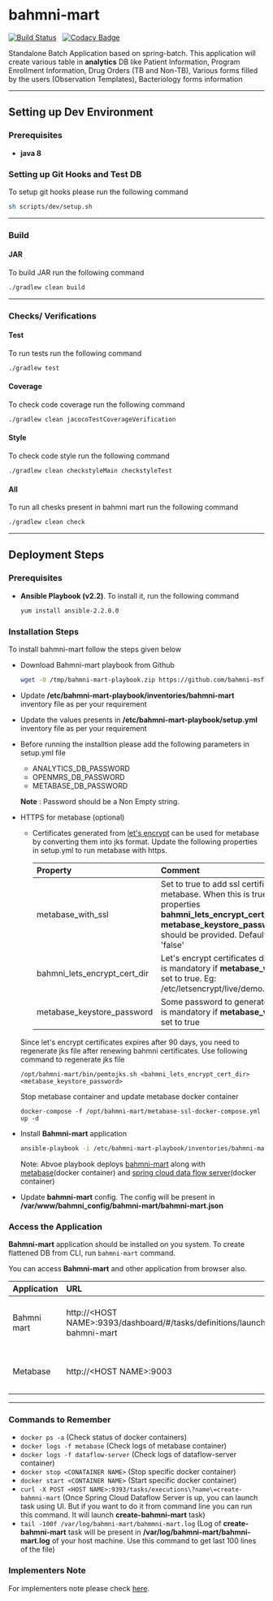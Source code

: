 # bahmni-mart

[![Build Status](https://travis-ci.org/bahmni-msf/bahmni-mart.svg?branch=master)](https://travis-ci.org/bahmni-msf/bahmni-mart) &nbsp;&nbsp;[![Codacy Badge](https://api.codacy.com/project/badge/Grade/67a328ac886445bf88e808becc35dece)](https://www.codacy.com/app/sumanmaity112/bahmni-mart?utm_source=github.com&amp;utm_medium=referral&amp;utm_content=bahmni-msf/bahmni-mart&amp;utm_campaign=Badge_Grade)

Standalone Batch Application based on spring-batch. This application will create various table in **analytics** DB like Patient Information, Program Enrollment Information, Drug Orders (TB and Non-TB), Various forms filled by the users (Observation Templates), Bacteriology forms information

---
## Setting up Dev Environment

### Prerequisites
* **java 8**

### Setting up Git Hooks and Test DB
To setup git hooks please run the following command
```bash
sh scripts/dev/setup.sh
```

---
### Build 
#### JAR
To build JAR run the following command
```bash
./gradlew clean build
```

---
### Checks/ Verifications
#### Test
To run tests run the following command
```bash
./gradlew test
```

#### Coverage
To check code coverage run the following command
```bash
./gradlew clean jacocoTestCoverageVerification
```
 
#### Style
To check code style run the following command
```bash
./gradlew clean checkstyleMain checkstyleTest
```

#### All
To run all chesks present in bahmni mart run the following command
```bash
./gradlew clean check
```

---
## Deployment Steps
### Prerequisites
* **Ansible Playbook (v2.2)**. To install it, run the following command 
    ```bash
    yum install ansible-2.2.0.0
    ```
### Installation Steps

To install bahmni-mart follow the steps given below
* Download Bahmni-mart playbook from Github
    ```bash
    wget -O /tmp/bahmni-mart-playbook.zip https://github.com/bahmni-msf/bahmni-mart-playbook/archive/master.zip && unzip -o /tmp/bahmni-mart-playbook.zip -d /tmp && sudo rm -rf /etc/bahmni-mart-playbook && sudo mv /tmp/bahmni-mart-playbook-master /etc/bahmni-mart-playbook && rm -rf /tmp/bahmni-mart-playbook.zip
    ```
* Update **/etc/bahmni-mart-playbook/inventories/bahmni-mart** inventory file as per your requirement
* Update the values presents in **/etc/bahmni-mart-playbook/setup.yml** inventory file as per your requirement
* Before running the installtion please add the following parameters in setup.yml file

  * ANALYTICS_DB_PASSWORD
  * OPENMRS_DB_PASSWORD
  * METABASE_DB_PASSWORD
  
  **Note** : Password should be a Non Empty string. 
* HTTPS for metabase (optional)
  * Certificates generated from [let's encrypt](https://bahmni.atlassian.net/wiki/spaces/BAH/pages/35586093/Configure+Valid+SSL+Certificates) can be used for metabase by converting them into jks format.
    Update the following properties in setup.yml to run metabase with https.
    
    |Property | Comment |
    |:-----------|:---------|
    | metabase_with_ssl | Set to true to add ssl certificate for metabase. When this is true, the properties **bahmni_lets_encrypt_cert_dir, metabase_keystore_password** should be provided. Default value is 'false'
    | bahmni_lets_encrypt_cert_dir | Let's encrypt certificates directory, it is mandatory if **metabase_with_ssl** set to true. Eg: /etc/letsencrypt/live/demo.bahmni.org
    | metabase_keystore_password | Some password to generate jks file, it is mandatory if **metabase_with_ssl** set to true
   
   Since let's encrypt certificates expires after 90 days, you need to regenerate jks file after renewing bahmni certificates. Use following command to regenerate jks file
    
    ```/opt/bahmni-mart/bin/pemtojks.sh <bahmni_lets_encrypt_cert_dir> <metabase_keystore_password>```
    
    Stop metabase container and update metabase docker container
    
    ```docker-compose -f /opt/bahmni-mart/metabase-ssl-docker-compose.yml up -d```
    
* Install **Bahmni-mart** application
    ```bash
    ansible-playbook -i /etc/bahmni-mart-playbook/inventories/bahmni-mart /etc/bahmni-mart-playbook/all.yml --extra-vars '@/etc/bahmni-mart-playbook/setup.yml'
    ```
    Note: Abvoe playbook deploys [bahmni-mart](https://github.com/bahmni-msf/bahmni-mart) along with [metabase](https://metabase.com)(docker container) and [spring cloud data flow server](https://cloud.spring.io/spring-cloud-dataflow/)(docker container)
* Update **bahmni-mart** config. The config will be present in **/var/www/bahmni_config/bahmni-mart/bahmni-mart.json** 

### Access the Application
**Bahmni-mart** application should be installed on you system. To create flattened DB from CLI, run ```bahmni-mart``` command.

You can access **Bahmni-mart** and other application from browser also.

|Application | URL | Comment | 
|:-----------|:------|:---------|
|Bahmni mart  |http://\<HOST NAME>:9393/dashboard/#/tasks/definitions/launch/create-bahmni-mart| Only if bahmni-mart-scdf is installed|
|Metabase|http://\<HOST NAME>:9003|Only if metabase is installed|

---
### Commands to Remember
* ```docker ps -a``` (Check status of docker containers)
* ```docker logs -f metabase``` (Check logs of metabase container)
* ```docker logs -f dataflow-server``` (Check logs of dataflow-server container)
* ```docker stop <CONATAINER NAME>``` (Stop specific docker container)
* ```docker start <CONTAINER NAME>``` (Start specific docker container)
* ```curl -X POST <HOST NAME>:9393/tasks/executions\?name\=create-bahmni-mart``` (Once Spring Cloud Dataflow Server is up, you can launch task using UI. But if you want to do it from command line you can run this command. It will launch **create-bahmni-mart** task)
* ```tail -100f /var/log/bahmni-mart/bahmmni-mart.log``` (Log of **create-bahmni-mart** task will be present in **/var/log/bahmni-mart/bahmni-mart.log** of your host machine. Use this command to get last 100 lines of the file)

### Implementers Note
For implementers note please check [here](https://docs.google.com/document/d/1NClHML9rabkS6KwXXUMOgLhJmo9kOvJkMTgewXLyPTo/edit?usp=sharing).
